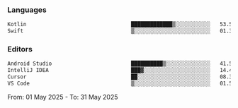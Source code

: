 <!--START_SECTION:waka-->
### Languages
```txt
Kotlin                                 █████████████▒░░░░░░░░░░░   53.50 %
Swift                                  ▒░░░░░░░░░░░░░░░░░░░░░░░░   01.30 %
```

### Editors
```txt
Android Studio                         ██████████▒░░░░░░░░░░░░░░   41.52 %
IntelliJ IDEA                          ███▓░░░░░░░░░░░░░░░░░░░░░   14.44 %
Cursor                                 ██░░░░░░░░░░░░░░░░░░░░░░░   08.32 %
VS Code                                ▒░░░░░░░░░░░░░░░░░░░░░░░░   01.51 %
```

From: 01 May 2025 - To: 31 May 2025
<!--END_SECTION:waka-->
